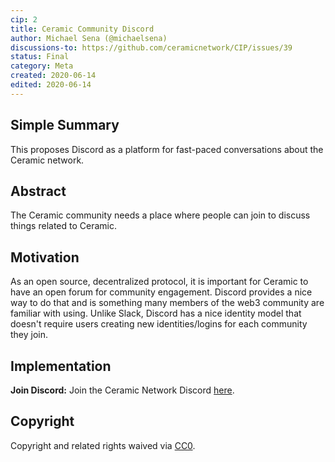 ```yaml
---
cip: 2
title: Ceramic Community Discord
author: Michael Sena (@michaelsena)
discussions-to: https://github.com/ceramicnetwork/CIP/issues/39
status: Final
category: Meta
created: 2020-06-14
edited: 2020-06-14
---
```

  
## Simple Summary
<!--Provide a simplified and layman-accessible explanation of the CIP.-->
This proposes Discord as a platform for fast-paced conversations about the Ceramic network.

## Abstract
<!--A short (~200 word) description of the technical issue being addressed.-->
The Ceramic community needs a place where people can join to discuss things related to Ceramic.

## Motivation
<!--Motivation is critical for CIPs that want to change the Ceramic protocol. It should clearly explain why the existing protocol specification is inadequate to address the problem that the CIP solves. CIP submissions without sufficient motivation may be rejected outright.-->
As an open source, decentralized protocol, it is important for Ceramic to have an open forum for community engagement. Discord provides a nice way to do that and is something many members of the web3 community are familiar with using. Unlike Slack, Discord has a nice identity model that doesn't require users creating new identities/logins for each community they join.

## Implementation

**Join Discord:** Join the Ceramic Network Discord [here](https://discord.gg/6VRZpGP).

## Copyright
Copyright and related rights waived via [CC0](https://creativecommons.org/publicdomain/zero/1.0/).
